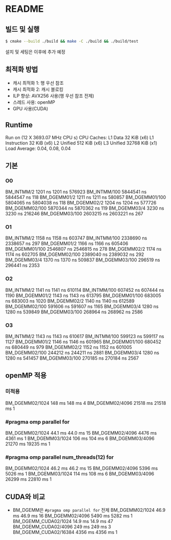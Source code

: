 #   README

##  빌드 및 실행
```sh
$ cmake --build ./build && make -C ./build && ./build/test
```
설치 및 세팅은 이후에 추가 예정


##  최적화 방법
*   캐시 최적화 1: 행 우선 참조
*   캐시 최적화 2: 캐시 블로킹
*   ILP 향상: AVX256 사용(행 우선 참조 전제)
*   스레드 사용: openMP
*   GPU 사용(CUDA)

##  Runtime
Run on (12 X 3693.07 MHz CPU s)
CPU Caches:
  L1 Data 32 KiB (x6)
  L1 Instruction 32 KiB (x6)
  L2 Unified 512 KiB (x6)
  L3 Unified 32768 KiB (x1)
Load Average: 0.04, 0.08, 0.04

##  기본
### O0
BM_INTMM/2           1201 ns         1201 ns       576923
BM_INTMM/100      5844541 ns      5844547 ns          118
BM_DGEMM01/2         1211 ns         1211 ns       580857
BM_DGEMM01/100    5804065 ns      5804038 ns          118
BM_DGEMM02/2         1204 ns         1204 ns       577726
BM_DGEMM02/100    5870344 ns      5870362 ns          119
BM_DGEMM03/4         3230 ns         3230 ns       216246
BM_DGEMM03/100    2603215 ns      2603221 ns          267

### O1
BM_INTMM/2           1158 ns         1158 ns       603747
BM_INTMM/100      2338690 ns      2338657 ns          297
BM_DGEMM01/2         1166 ns         1166 ns       605406
BM_DGEMM01/100    2546807 ns      2546815 ns          278
BM_DGEMM02/2         1174 ns         1174 ns       602705
BM_DGEMM02/100    2389040 ns      2389032 ns          292
BM_DGEMM03/4         1370 ns         1370 ns       509837
BM_DGEMM03/100     296519 ns       296441 ns         2353

### O2
BM_INTMM/2           1141 ns         1141 ns       610114
BM_INTMM/100       607452 ns       607444 ns         1190
BM_DGEMM01/2         1143 ns         1143 ns       613795
BM_DGEMM01/100     683005 ns       683003 ns         1020
BM_DGEMM02/2         1140 ns         1140 ns       612589
BM_DGEMM02/100     591606 ns       591607 ns         1165
BM_DGEMM03/4         1280 ns         1280 ns       539849
BM_DGEMM03/100     268964 ns       268962 ns         2586


### O3
BM_INTMM/2           1143 ns         1143 ns       610617
BM_INTMM/100       599123 ns       599117 ns         1127
BM_DGEMM01/2         1146 ns         1146 ns       601965
BM_DGEMM01/100     680452 ns       680449 ns          979
BM_DGEMM02/2         1152 ns         1152 ns       601005
BM_DGEMM02/100     244212 ns       244211 ns         2881
BM_DGEMM03/4         1280 ns         1280 ns       541457
BM_DGEMM03/100     270185 ns       270184 ns         2567






## openMP 적용
### 미적용
BM_DGEMM02/1024        148 ms          148 ms            4
BM_DGEMM02/4096      21518 ms        21518 ms            1

### #pragma omp parallel for
BM_DGEMM02/1024       44.1 ms         44.0 ms           15
BM_DGEMM02/4096       4476 ms         4361 ms            1
BM_DGEMM03/1024        106 ms          104 ms            6
BM_DGEMM03/4096      21270 ms        19235 ms            1

### #pragma omp parallel num_threads(12) for
BM_DGEMM02/1024       46.2 ms         46.2 ms           15
BM_DGEMM02/4096       5396 ms         5026 ms            1
BM_DGEMM03/1024        114 ms          108 ms            6
BM_DGEMM03/4096      26299 ms        22810 ms            1


##  CUDA와 비교
* BM_DGEMM은 `#pragma omp parallel for` 전제
BM_DGEMM02/1024             46.9 ms         46.9 ms           16
BM_DGEMM02/4096             5490 ms         5282 ms            1
BM_DGEMM_CUDA02/1024        14.9 ms         14.9 ms           47
BM_DGEMM_CUDA02/4096         249 ms          249 ms            3
BM_DGEMM_CUDA02/16384       4356 ms         4356 ms            1